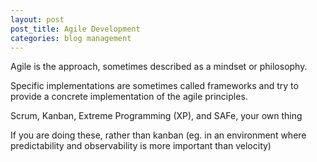 ```yaml
---
layout: post
post_title: Agile Development
categories: blog management
---
```


Agile is the approach, sometimes described as a mindset or philosophy.

Specific implementations are sometimes called frameworks and try to provide a concrete implementation of the agile principles.

Scrum, Kanban, Extreme Programming (XP), and SAFe, your own thing

If you are doing these, rather than kanban (eg. in an environment where predictability and observability is more important than velocity)
